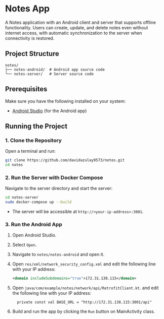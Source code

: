 # Notes App

A Notes application with an Android client and server that supports offline functionality. Users can create, update, and delete notes even without internet access, with automatic synchronization to the server when connectivity is restored.

## Project Structure

```
notes/
├── notes-android/  # Android app source code
└── notes-server/   # Server source code
```

## Prerequisites

Make sure you have the following installed on your system:
- [Android Studio](https://developer.android.com/studio) (for the Android app)

## Running the Project

### 1. Clone the Repository

Open a terminal and run:

```bash
git clone https://github.com/davidazulay9573/notes.git
cd notes
```

### 2. Run the Server with Docker Compose

Navigate to the server directory and start the server:

```bash
cd notes-server
sudo docker-compose up --build
```

- The server will be accessible at `http://<your-ip-address>:3001`.

### 3. Run the Android App

1. Open Android Studio.
2. Select `Open`.
3. Navigate to `notes/notes-android` and open it.
4. Open `res/xml/network_security_config.xml` and edit the following line with your IP address:

   ```xml
   <domain includeSubdomains="true">172.31.138.115</domain>
   ```

5. Open `java/com/example/notes/network/api/RetrofitClient.kt`.
  and edit the following line with your IP address:
   ``` 
     private const val BASE_URL = "http://172.31.138.115:3001/api"
   ```
6. Build and run the app by clicking the `Run` button on MainActivity class.